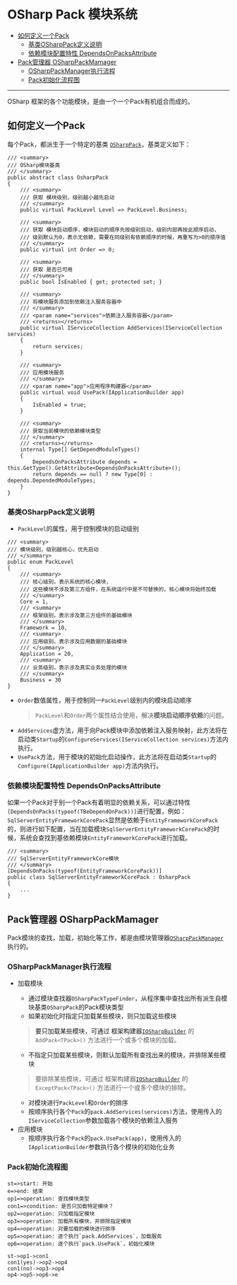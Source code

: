 # OSharp Pack 模块系统

- [如何定义一个Pack](#01)
    - [基类OSharpPack定义说明](#011)
    - [依赖模块配置特性 DependsOnPacksAttribute](#012)
- [Pack管理器 OSharpPackMamager](#02)
    - [OSharpPackManager执行流程](#021)
    - [Pack初始化流程图](#021)
---

OSharp 框架的各个功能模块，是由一个一个Pack有机组合而成的。

## <a id="01"/>如何定义一个Pack

每个Pack，都派生于一个特定的基类 [`OSharpPack`](http://docs.osharp.org/api/OSharp.Core.Packs.OsharpPack.html)，基类定义如下：
```
/// <summary>
/// OSharp模块基类
/// </summary>
public abstract class OsharpPack
{
    /// <summary>
    /// 获取 模块级别，级别越小越先启动
    /// </summary>
    public virtual PackLevel Level => PackLevel.Business;

    /// <summary>
    /// 获取 模块启动顺序，模块启动的顺序先按级别启动，级别内部再按此顺序启动，
    /// 级别默认为0，表示无依赖，需要在同级别有依赖顺序的时候，再重写为>0的顺序值
    /// </summary>
    public virtual int Order => 0;

    /// <summary>
    /// 获取 是否已可用
    /// </summary>
    public bool IsEnabled { get; protected set; }

    /// <summary>
    /// 将模块服务添加到依赖注入服务容器中
    /// </summary>
    /// <param name="services">依赖注入服务容器</param>
    /// <returns></returns>
    public virtual IServiceCollection AddServices(IServiceCollection services)
    {
        return services;
    }

    /// <summary>
    /// 应用模块服务
    /// </summary>
    /// <param name="app">应用程序构建器</param>
    public virtual void UsePack(IApplicationBuilder app)
    {
        IsEnabled = true;
    }

    /// <summary>
    /// 获取当前模块的依赖模块类型
    /// </summary>
    /// <returns></returns>
    internal Type[] GetDependModuleTypes()
    {
        DependsOnPacksAttribute depends = this.GetType().GetAttribute<DependsOnPacksAttribute>();
        return depends == null ? new Type[0] : depends.DependedModuleTypes;
    }
}
```
### <a id="011"/>基类OSharpPack定义说明
* `PackLevel`的属性，用于控制模块的启动级别
```
/// <summary>
/// 模块级别，级别越核心，优先启动
/// </summary>
public enum PackLevel
{
    /// <summary>
    /// 核心级别，表示系统的核心模块，
    /// 这些模块不涉及第三方组件，在系统运行中是不可替换的，核心模块将始终加载
    /// </summary>
    Core = 1,
    /// <summary>
    /// 框架级别，表示涉及第三方组件的基础模块
    /// </summary>
    Framework = 10,
    /// <summary>
    /// 应用级别，表示涉及应用数据的基础模块
    /// </summary>
    Application = 20,
    /// <summary>
    /// 业务级别，表示涉及真实业务处理的模块
    /// </summary>
    Business = 30
}
```
* `Order`数值属性，用于控制同一`PackLevel`级别内的模块启动顺序
  > `PackLevel`和`Order`两个属性结合使用，解决**模块启动顺序依赖**的问题。
* `AddServices`虚方法，用于向Pack模块中添加依赖注入服务映射，此方法将在启动类`Startup`的`ConfigureServices(IServiceCollection services)`方法内执行。
* `UsePack`方法，用于模块的初始化启动操作，此方法将在启动类`Startup`的`Configure(IApplicationBuilder app)`方法内执行。

### <a id="012"/>依赖模块配置特性 DependsOnPacksAttribute
如果一个Pack对于别一个Pack有着明显的依赖关系，可以通过特性`[DependsOnPacks(typeof(TBeDependOnPack))]`进行配置，例如：`SqlServerEntityFrameworkCorePack`显然是依赖于`EntityFrameworkCorePack`的，则进行如下配置，当在加载模块`SqlServerEntityFrameworkCorePack`的时候，系统会查找到基依赖模块`EntityFrameworkCorePack`进行加载。
```
/// <summary>
/// SqlServerEntityFrameworkCore模块
/// </summary>
[DependsOnPacks(typeof(EntityFrameworkCorePack))]
public class SqlServerEntityFrameworkCorePack : OsharpPack
{
    ...
}
```

## <a id="02"/>Pack管理器 OSharpPackMamager

Pack模块的查找，加载，初始化等工作，都是由模块管理器[`OSharpPackManager`](http://docs.osharp.org/api/OSharp.Core.Packs.OSharpPackManager.html)执行的。

### <a id="021"/>OSharpPackManager执行流程
* 加载模块
    * 通过模块查找器`OSharpPackTypeFinder`，从程序集中查找出所有派生自模块基类`OSharpPack`的Pack模块类型
    * 如果初始化时指定只加载某些模块，则只加载这些模块
    > 要只加载某些模块，可通过 框架构建器[`IOSharpBuilder`](http://docs.osharp.org/api/OSharp.Core.Builders.IOSharpBuilder.html) 的`AddPack<TPack>()` 方法进行一个或多个模块的加载。
    * 不指定只加载某些模块，则默认加载所有查找出来的模块，并排除某些模块
    > 要排除某些模块，可通过 框架构建器[`IOSharpBuilder`](http://docs.osharp.org/api/OSharp.Core.Builders.IOSharpBuilder.html) 的`ExceptPack<TPack>()` 方法进行一个或多个模块的排除。
    * 对模块进行`PackLevel`和`Order`的排序
    * 按顺序执行各个`Pack`的`pack.AddServices(services)`方法，使用传入的`IServiceCollection`参数加载各个模块的依赖注入服务
* 应用模块
    * 按顺序执行各个`Pack`的`pack.UsePack(app)`，使用传入的`IApplicationBuilder`参数执行各个模块的初始化业务

### <a id="022"/>Pack初始化流程图
```flow
st=>start: 开始
e=>end: 结束
op1=>operation: 查找模块类型
con1=>condition: 是否只加载特定模块？
op2=>operation: 只加载指定模块
op3=>operation: 加载所有模块，并排除指定模块
op4=>operation: 对要加载的模块进行排序
op5=>operation: 逐个执行`pack.AddServices`，加载服务
op6=>operation: 逐个执行`pack.UsePack`，初始化模块

st->op1->con1
con1(yes)->op2->op4
con1(no)->op3->op4
op4->op5->op6->e

```